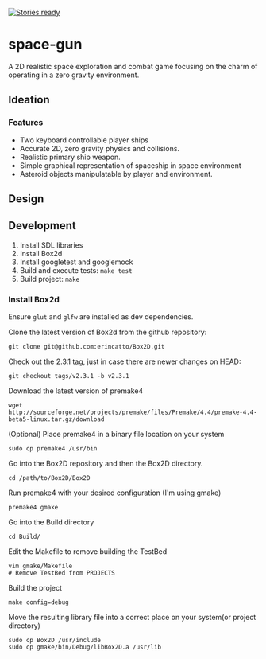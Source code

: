 [![Stories ready](https://badge.waffle.io/msecret/space-gun.svg?label=ready&title=Open)](http://waffle.io/msecret/space-gun)

# space-gun
A 2D realistic space exploration and combat game focusing on the charm of operating in a zero gravity environment.

## Ideation
### Features
- Two keyboard controllable player ships
- Accurate 2D, zero gravity physics and collisions.
- Realistic primary ship weapon.
- Simple graphical representation of spaceship in space environment
- Asteroid objects manipulatable by player and environment.

## Design

## Development
1. Install SDL libraries
2. Install Box2d
3. Install googletest and googlemock
4. Build and execute tests: `make test`
5. Build project: `make`

### Install Box2d
Ensure `glut` and `glfw` are installed as dev dependencies.

Clone the latest version of Box2d from the github repository:

```
git clone git@github.com:erincatto/Box2D.git
```

Check out the 2.3.1 tag, just in case there are newer changes on HEAD:

```
git checkout tags/v2.3.1 -b v2.3.1
```

Download the latest version of premake4

```
wget http://sourceforge.net/projects/premake/files/Premake/4.4/premake-4.4-beta5-linux.tar.gz/download
```

(Optional) Place premake4 in a binary file location on your system

```
sudo cp premake4 /usr/bin
```

Go into the Box2D repository and then the Box2D directory.

```
cd /path/to/Box2D/Box2D
```

Run premake4 with your desired configuration (I'm using gmake)

```
premake4 gmake
```

Go into the Build directory

```
cd Build/
```

Edit the Makefile to remove building the TestBed

```
vim gmake/Makefile
# Remove TestBed from PROJECTS
```

Build the project

```
make config=debug
```

Move the resulting library file into a correct place on your system(or project directory)

```
sudo cp Box2D /usr/include
sudo cp gmake/bin/Debug/libBox2D.a /usr/lib
```

